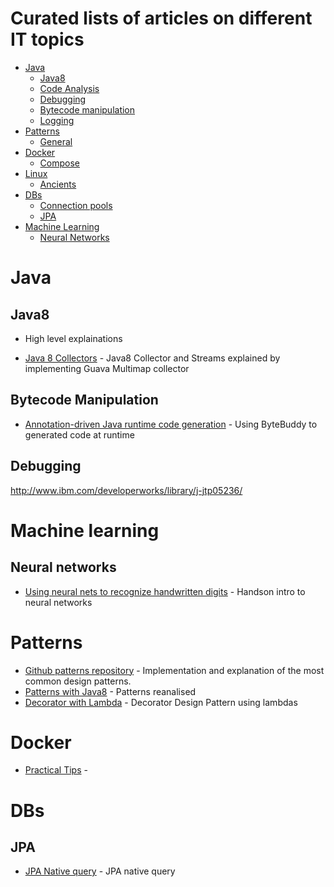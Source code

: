 # Curated lists of articles on different IT topics

- [Java](#java)
    - [Java8](#java8)
    - [Code Analysis](#code-analysis)
    - [Debugging](#debugging)
    - [Bytecode manipulation](#bytecode-manipulation)
    - [Logging](#logging)
- [Patterns](#patterns)    
    - [General](#general)
- [Docker](#docker)
    - [Compose](#compose)
- [Linux](#linux)
    - [Ancients](#ancients)
- [DBs](#database)
    - [Connection pools](#ancients)
    - [JPA](#jpa)
- [Machine Learning](#machine-learning)
    - [Neural Networks](#neural-networks)
    
    
# Java    

## Java8

  - High level explainations 
  
* [Java 8 Collectors](http://codingjunkie.net/guava-and-java8-collectors/) - Java8 Collector and Streams explained by implementing Guava Multimap collector

## Bytecode Manipulation

* [Annotation-driven Java runtime code generation](http://zeroturnaround.com/rebellabs/how-my-new-friend-byte-buddy-enables-annotation-driven-java-runtime-code-generation) - Using ByteBuddy to generated code at runtime

## Debugging
 
  http://www.ibm.com/developerworks/library/j-jtp05236/

# Machine learning

## Neural networks
* [Using neural nets to recognize handwritten digits](http://neuralnetworksanddeeplearning.com/chap1.html) - Handson intro to neural networks

# Patterns
* [Github patterns repository](https://github.com/iluwatar/java-design-patterns) - Implementation and explanation of the most common design patterns.
* [Patterns with Java8](https://www.youtube.com/watch?v=-k2X7guaArU) - Patterns reanalised 
* [Decorator with Lambda](http://www.javaadvent.com/2015/12/decorator-design-pattern-using-lambdas.html) - Decorator Design Pattern using lambdas

# Docker
* [Practical Tips]() - 

# DBs

## JPA
* [JPA Native query](http://www.thoughts-on-java.org/jpa-native-queries/) - JPA native query
